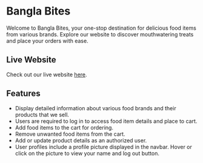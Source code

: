 # Bangla Bites

Welcome to Bangla Bites, your one-stop destination for delicious food items from various brands. Explore our website to discover mouthwatering treats and place your orders with ease.

## Live Website
Check out our live website [here](https://bangla-bites.web.app/).

## Features

- Display detailed information about various food brands and their products that we sell.
- Users are required to log in to access food item details and place to cart.
- Add food items to the cart for ordering.
- Remove unwanted food items from the cart.
- Add or update product details as an authorized user.
- User profiles include a profile picture displayed in the navbar. Hover or click on the picture to view your name and log out button.